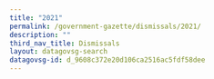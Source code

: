 ```yaml
---
title: "2021"
permalink: /government-gazette/dismissals/2021/
description: ""
third_nav_title: Dismissals
layout: datagovsg-search
datagovsg-id: d_9608c372e20d106ca2516ac5fdf58dee
---
```

